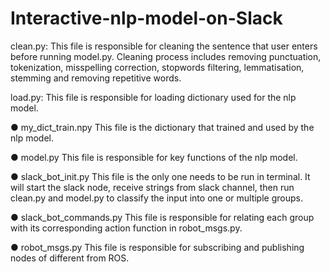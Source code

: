 # Interactive-nlp-model-on-Slack
clean.py: 
    This file is responsible for cleaning the sentence that user enters before running model.py. Cleaning process includes removing punctuation, tokenization, misspelling correction, stopwords filtering, lemmatisation, stemming and removing repetitive words.

load.py: This file is responsible for loading dictionary used for the nlp model.

● my_dict_train.npy
  This file is the dictionary that trained and used by the nlp model.

● model.py
  This file is responsible for key functions of the nlp model.

● slack_bot_init.py
  This file is the only one needs to be run in terminal. It will start the slack node, receive strings from slack channel, then run clean.py and model.py to classify the input into one or multiple groups.

● slack_bot_commands.py
  This file is responsible for relating each group with its corresponding action function in robot_msgs.py.

● robot_msgs.py
  This file is responsible for subscribing and publishing nodes of different from ROS.

